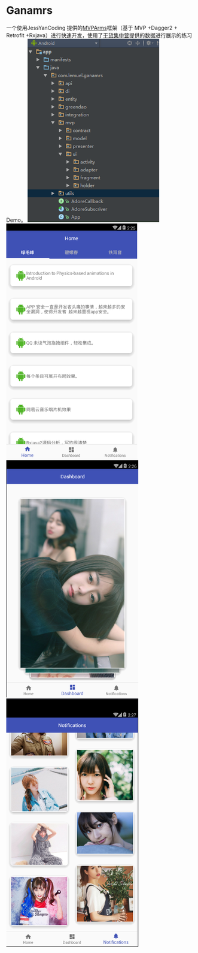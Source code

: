 # Ganamrs
一个使用JessYanCoding 提供的[MVPArms](https://github.com/JessYanCoding/MVPArms)框架（基于 MVP +Dagger2 + Retrofit +Rxjava）进行快速开发，使用了[干货集中营](http://gank.io/)提供的数据进行展示的练习Demo。
![](https://github.com/Smiley1079621537/Ganamrs/blob/master/img/1.png)![](https://github.com/Smiley1079621537/Ganamrs/blob/master/img/2.png)
![](https://github.com/Smiley1079621537/Ganamrs/blob/master/img/3.png)![](https://github.com/Smiley1079621537/Ganamrs/blob/master/img/4.png)